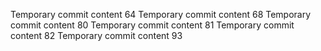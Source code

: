 Temporary commit content 64
Temporary commit content 68
Temporary commit content 80
Temporary commit content 81
Temporary commit content 82
Temporary commit content 93
